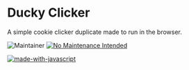 # Ducky Clicker
A simple cookie clicker duplicate made to run in the browser.

![Maintainer](https://img.shields.io/badge/maintainer-SwiftGuard1-blue)
[![No Maintenance Intended](http://unmaintained.tech/badge.svg)](http://unmaintained.tech/)

[![made-with-javascript](https://img.shields.io/badge/Made%20with-JavaScript-1f425f.svg)](https://www.javascript.com)
